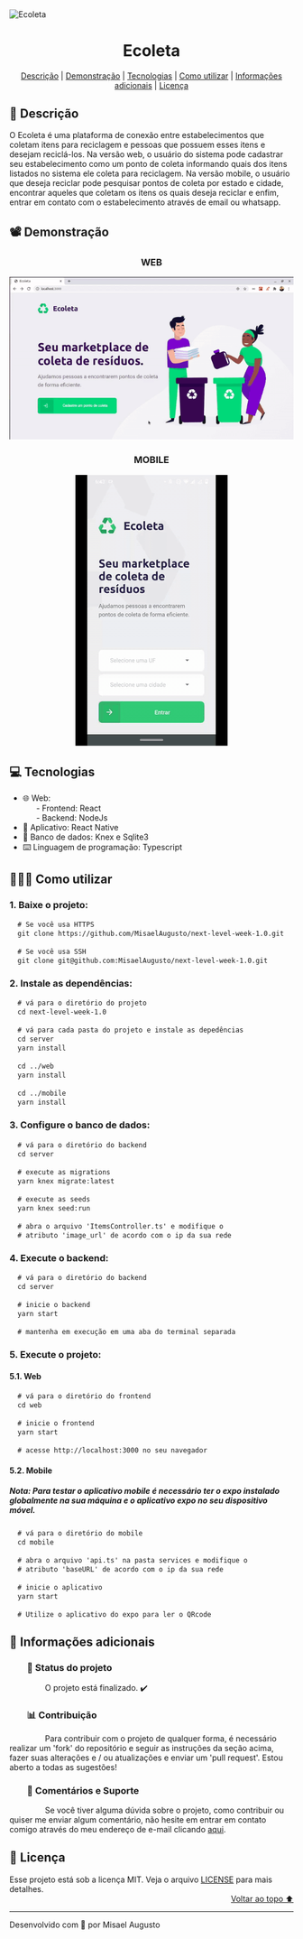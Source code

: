 <img id="cover" align="center" src="https://ik.imagekit.io/ocq8ayf2ug/ecoleta-cover_W6reugnPO.png" alt="Ecoleta" />

<h1 id="title" align="center">Ecoleta</h1>

<div align="center">
  <a href="#description">Descrição</a> |
  <a href="#preview">Demonstração</a> |
  <a href="#technologies">Tecnologias</a> |
  <a href="#how-to-use">Como utilizar</a> |
  <a href="#info">Informações adicionais</a> |
  <a href="#license">Licença</a>
</div>

<h2 id="description">📑️ Descrição</h2>
<p>
  O Ecoleta é uma plataforma de conexão entre estabelecimentos que coletam itens para reciclagem e pessoas que possuem esses itens e desejam reciclá-los. Na versão web, o usuário do sistema pode cadastrar seu estabelecimento como um ponto de coleta informando quais dos itens listados no sistema ele coleta para reciclagem. Na versão mobile, o usuário que deseja reciclar pode pesquisar pontos de coleta por estado e cidade, encontrar aqueles que coletam os itens os quais deseja reciclar e enfim, entrar em contato com o estabelecimento através de email ou whatsapp.
</p>

<h2 id="preview">📽️ Demonstração</h2>

<h3 align="center">WEB</h3>

<div align="center">
  <img src="./web/src/assets/preview.gif" alt="Ecoleta web"/>
</div>

<h3 align="center">MOBILE</h3>

<div align="center">
  <img src="./mobile/src/assets/preview.gif" alt="Ecoleta mobile"/>
</div>

<h2 id="technologies">💻️ Tecnologias</h2>
<ul>
  <li>🌐️ Web:</li>
  <div>&nbsp;&nbsp;&nbsp;&nbsp;&nbsp;&nbsp;- Frontend: React</li></div>
  <div>&nbsp;&nbsp;&nbsp;&nbsp;&nbsp;&nbsp;- Backend: NodeJs</li></div>
  <li>📱️ Aplicativo: React Native</li>
  <li>💾️ Banco de dados: Knex e Sqlite3</li>
  <li>⌨️ Linguagem de programação: Typescript</li>
</ul>

<h2 id="how-to-use">👨🏽‍💻️ Como utilizar</h2>

<h3>1. Baixe o projeto:</h3>

```
  # Se você usa HTTPS
  git clone https://github.com/MisaelAugusto/next-level-week-1.0.git

  # Se você usa SSH
  git clone git@github.com:MisaelAugusto/next-level-week-1.0.git
```

<h3>2. Instale as dependências:</h3>

```
  # vá para o diretório do projeto
  cd next-level-week-1.0

  # vá para cada pasta do projeto e instale as depedências
  cd server
  yarn install

  cd ../web
  yarn install

  cd ../mobile
  yarn install
```

<h3>3. Configure o banco de dados:</h3>

```
  # vá para o diretório do backend
  cd server

  # execute as migrations
  yarn knex migrate:latest

  # execute as seeds
  yarn knex seed:run

  # abra o arquivo 'ItemsController.ts' e modifique o
  # atributo 'image_url' de acordo com o ip da sua rede
```

<h3>4. Execute o backend:</h3>

```
  # vá para o diretório do backend
  cd server

  # inicie o backend
  yarn start

  # mantenha em execução em uma aba do terminal separada
```

<h3>5. Execute o projeto:</h3>

<h4>5.1. Web</h4>

```
  # vá para o diretório do frontend
  cd web

  # inicie o frontend
  yarn start

  # acesse http://localhost:3000 no seu navegador
```

<h4>5.2. Mobile</h4>

<h5>Nota: Para testar o aplicativo mobile é necessário ter o expo instalado globalmente na sua máquina e o aplicativo expo no seu dispositivo móvel.</h5>

```
  # vá para o diretório do mobile
  cd mobile

  # abra o arquivo 'api.ts' na pasta services e modifique o
  # atributo 'baseURL' de acordo com o ip da sua rede

  # inicie o aplicativo
  yarn start

  # Utilize o aplicativo do expo para ler o QRcode
```

<h2 id="info">📌️ Informações adicionais</h2>
<h3 id="status">&nbsp;&nbsp;&nbsp;&nbsp;&nbsp;&nbsp;&nbsp;&nbsp;🔎️ Status do projeto</h3>
<p>
&nbsp;&nbsp;&nbsp;&nbsp;&nbsp;&nbsp;&nbsp;&nbsp;&nbsp;&nbsp;&nbsp;&nbsp;&nbsp;&nbsp;&nbsp;&nbsp;O projeto está finalizado. ✔️</p>

<h3 id="contributing">&nbsp;&nbsp;&nbsp;&nbsp;&nbsp;&nbsp;&nbsp;&nbsp;📊️ Contribuição</h3>
<p>
&nbsp;&nbsp;&nbsp;&nbsp;&nbsp;&nbsp;&nbsp;&nbsp;&nbsp;&nbsp;&nbsp;&nbsp;&nbsp;&nbsp;&nbsp;&nbsp;Para contribuir com o projeto de qualquer forma, é necessário realizar um 'fork' do repositório e seguir as instruções da seção acima, fazer suas alterações e / ou atualizações e enviar um 'pull request'. Estou aberto a todas as sugestões!</p>

<h3 id="feedback-support">&nbsp;&nbsp;&nbsp;&nbsp;&nbsp;&nbsp;&nbsp;&nbsp;💬️ Comentários e Suporte</h3>
<p>
&nbsp;&nbsp;&nbsp;&nbsp;&nbsp;&nbsp;&nbsp;&nbsp;&nbsp;&nbsp;&nbsp;&nbsp;&nbsp;&nbsp;&nbsp;&nbsp;Se você tiver alguma dúvida sobre o projeto, como contribuir ou quiser me enviar algum comentário, não hesite em entrar em contato comigo através do meu endereço de e-mail clicando <a href="https://mail.google.com/mail/u/0/?view=cm&fs=1&to=misael.costa@ccc.ufcg.edu.br&su=(Comentário ou Suporte) para 'Ecoleta'&tf=1">aqui</a>.</p>

<h2 id="license">📜️ Licença</h2>
<div>
  <div>
    Esse projeto está sob a licença MIT. Veja o arquivo <a href="LICENSE">LICENSE</a> para mais detalhes.
  </div>
  <div align="right">
    <a href="#cover">Voltar ao topo ⬆️</a>
  </div>
</div>

---
<p>Desenvolvido com 💙️ por Misael Augusto</p>

